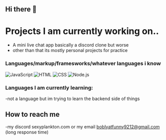 ## Hi there 👋

# Projects I am currently working on..
- A mini live chat app basically a discord clone but worse
- other than that its mostly personal projects for practice


### Languages/markup/framesworks/whatever languages i know 
![JavaScript](https://img.shields.io/badge/JavaScript-333?style=for-the-badge&logo=javascript)
![HTML](https://img.shields.io/badge/HTML5-333?style=for-the-badge&logo=html5)
![CSS](https://img.shields.io/badge/CSS3-333?style=for-the-badge&logo=css3)
![Node.js](https://img.shields.io/badge/Node.js-333?style=for-the-badge&logo=node.js)


### Languages I am currently learning: 
-not a language but im trying to learn the backend side of things

## How to reach me 
-my discord sexyplankton.com 
or my email boblyatfunny9212@gmail.com (long response time)
